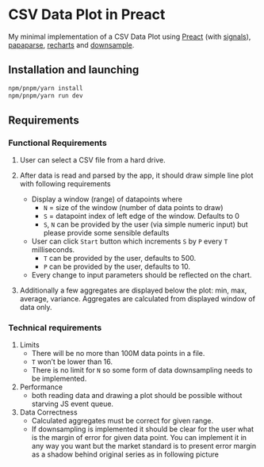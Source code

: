 # CSV Data Plot in Preact

My minimal implementation of a CSV Data Plot using [Preact](https://preactjs.com/) (with [signals](https://preactjs.com/guide/v10/signals/)), [papaparse](https://www.papaparse.com/), [recharts](https://recharts.org/) and [downsample](https://github.com/janjakubnanista/downsample).

## Installation and launching

```bash
npm/pnpm/yarn install
npm/pnpm/yarn run dev
```

## Requirements

### Functional Requirements

1. User can select a CSV file from a hard drive.
2. After data is read and parsed by the app, it should draw simple line plot with following requirements

   - Display a window (range) of datapoints where
     - `N` = size of the window (number of data points to draw)
     - `S` = datapoint index of left edge of the window. Defaults to 0
     - `S`, `N` can be provided by the user (via simple numeric input) but please provide some sensible defaults
   - User can click `Start` button which increments `S` by `P` every `T` milliseconds.
     - `T` can be provided by the user, defaults to 500.
     - `P` can be provided by the user, defaults to 10.
   - Every change to input parameters should be reflected on the chart.

3. Additionally a few aggregates are displayed below the plot: min, max, average, variance. Aggregates are calculated from displayed window of data only.

### Technical requirements

1. Limits
   - There will be no more than 100M data points in a file.
   - `T` won’t be lower than 16.
   - There is no limit for `N` so some form of data downsampling needs to be implemented.
2. Performance
   - both reading data and drawing a plot should be possible without starving JS event queue.
3. Data Correctness
   - Calculated aggregates must be correct for given range.
   - If downsampling is implemented it should be clear for the user what is the margin of error for given data point. You can implement it in any way you want but the market standard is to present error margin as a shadow behind original series as in following picture
